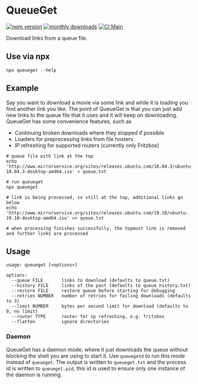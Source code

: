# QueueGet

[![npm version](https://img.shields.io/npm/v/queueget)](https://www.npmjs.com/package/queueget)
[![monthly downloads](https://img.shields.io/npm/dm/queueget)](https://www.npmjs.com/package/queueget)
[![CI Main](https://github.com/rlindner81/queueget/actions/workflows/ci-main.yml/badge.svg)](https://github.com/rlindner81/queueget/commits/main)

Download links from a queue file.

## Use via npx

```
npx queueget --help
```

## Example

Say you want to download a movie via some link and while it is loading you find another link you like. The point
of QueueGet is that you can just add new links to the queue file that it uses and it will keep on downloading. QueueGet
has some convenience features, such as

- Continuing broken downloads where they stopped if possible
- Loaders for preprocessing links from file hosters
- IP refreshing for supported routers (currently only Fritzbox)

```
# queue file with link at the top
echo 'http://www.mirrorservice.org/sites/releases.ubuntu.com/18.04.3/ubuntu-18.04.3-desktop-amd64.iso' > queue.txt

# run queueget
npx queueget

# link is being processed, so still at the top, additional links go below
echo 'http://www.mirrorservice.org/sites/releases.ubuntu.com/19.10/ubuntu-19.10-desktop-amd64.iso' >> queue.txt

# when processing finishes successfully, the topmost link is removed and further links are processed
```

## Usage

```
usage: queueget [<options>]

options:
  --queue FILE       links to download (defaults to queue.txt)
  --history FILE     links of the past (defaults to queue_history.txt)
  --restore FILE     restore queue before starting for debugging
  --retries NUMBER   number of retries for failing downloads (defaults to 3)
  --limit NUMBER     bytes per second limit for download (defaults to 0, no limit)
  --router TYPE      router for ip refreshing, e.g. fritzbox
  --flatten          ignore directories

```

### Daemon

QueueGet has a daemon mode, where it just downloads the queue without blocking the shell you are using to start it. Use
`queuegetd` to run this mode instead of `queueget`. The output is written to `queueget.txt` and the process id is
written to `queueget.pid`, this id is used to ensure only one instance of the daemon is running.
